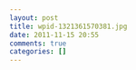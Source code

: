 ```yaml
---
layout: post
title: wpid-1321361570381.jpg
date: 2011-11-15 20:55
comments: true
categories: []
---
```



